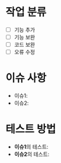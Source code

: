 # 작업 분류
- [ ] 기능 추가
- [ ] 기능 보완
- [ ] 코드 보완
- [ ] 오류 수정

# 이슈 사항

- 이슈1:
- 이슈2:

# 테스트 방법

- **이슈1**의 테스트: 
- **이슈2**의 테스트: 